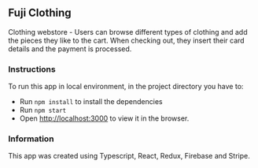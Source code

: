 ## Fuji Clothing

Clothing webstore - Users can browse different types of clothing and add the pieces they like to the cart. When checking out, they insert their card details and the payment is processed.

### Instructions

To run this app in local environment, in the project directory you have to:

- Run `npm install` to install the dependencies
- Run `npm start`
- Open [http://localhost:3000](http://localhost:3000) to view it in the browser.

### Information

This app was created using Typescript, React, Redux, Firebase and Stripe.